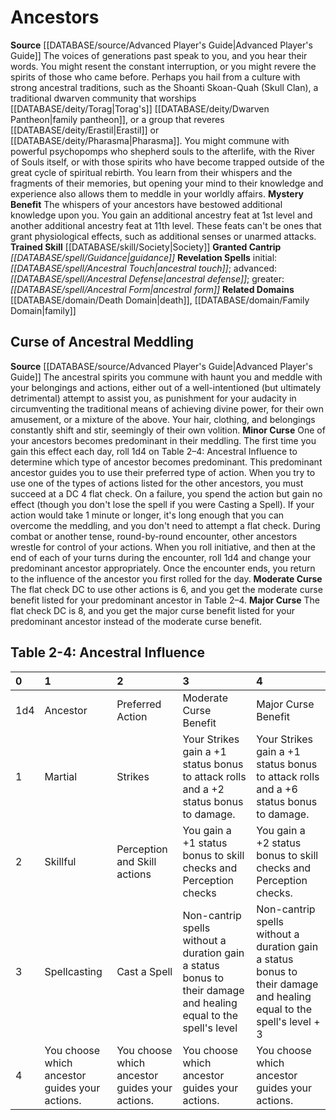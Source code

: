 ﻿---
id: '1'
name: Ancestors
rarity: Common
source: '[[DATABASE/source/Advanced Player''s Guide|Advanced Player''s Guide]]'
type: Oracle Mystery

---
# Ancestors

**Source** [[DATABASE/source/Advanced Player's Guide|Advanced Player's Guide]] 
The voices of generations past speak to you, and you hear their words. You might resent the constant interruption, or you might revere the spirits of those who came before. Perhaps you hail from a culture with strong ancestral traditions, such as the Shoanti Skoan-Quah (Skull Clan), a traditional dwarven community that worships [[DATABASE/deity/Torag|Torag's]] [[DATABASE/deity/Dwarven Pantheon|family pantheon]], or a group that reveres [[DATABASE/deity/Erastil|Erastil]] or [[DATABASE/deity/Pharasma|Pharasma]]. You might commune with powerful psychopomps who shepherd souls to the afterlife, with the River of Souls itself, or with those spirits who have become trapped outside of the great cycle of spiritual rebirth. You learn from their whispers and the fragments of their memories, but opening your mind to their knowledge and experience also allows them to meddle in your worldly affairs.
**Mystery Benefit** The whispers of your ancestors have bestowed additional knowledge upon you. You gain an additional ancestry feat at 1st level and another additional ancestry feat at 11th level. These feats can't be ones that grant physiological effects, such as additional senses or unarmed attacks.
**Trained Skill** [[DATABASE/skill/Society|Society]]
**Granted Cantrip** _[[DATABASE/spell/Guidance|guidance]]_
**Revelation Spells** initial: _[[DATABASE/spell/Ancestral Touch|ancestral touch]]_; advanced: _[[DATABASE/spell/Ancestral Defense|ancestral defense]]_; greater: _[[DATABASE/spell/Ancestral Form|ancestral form]]_
**Related Domains** [[DATABASE/domain/Death Domain|death]], [[DATABASE/domain/Family Domain|family]]

## Curse of Ancestral Meddling

**Source** [[DATABASE/source/Advanced Player's Guide|Advanced Player's Guide]] 
The ancestral spirits you commune with haunt you and meddle with your belongings and actions, either out of a well-intentioned (but ultimately detrimental) attempt to assist you, as punishment for your audacity in circumventing the traditional means of achieving divine power, for their own amusement, or a mixture of the above. Your hair, clothing, and belongings constantly shift and stir, seemingly of their own volition.
**Minor Curse** One of your ancestors becomes predominant in their meddling. The first time you gain this effect each day, roll 1d4 on Table 2–4: Ancestral Influence to determine which type of ancestor becomes predominant. This predominant ancestor guides you to use their preferred type of action. When you try to use one of the types of actions listed for the other ancestors, you must succeed at a DC 4 flat check. On a failure, you spend the action but gain no effect (though you don't lose the spell if you were Casting a Spell). If your action would take 1 minute or longer, it's long enough that you can overcome the meddling, and you don't need to attempt a flat check.
 During combat or another tense, round-by-round encounter, other ancestors wrestle for control of your actions. When you roll initiative, and then at the end of each of your turns during the encounter, roll 1d4 and change your predominant ancestor appropriately. Once the encounter ends, you return to the influence of the ancestor you first rolled for the day.
**Moderate Curse** The flat check DC to use other actions is 6, and you get the moderate curse benefit listed for your predominant ancestor in Table 2–4.
**Major Curse** The flat check DC is 8, and you get the major curse benefit listed for your predominant ancestor instead of the moderate curse benefit.

## Table 2-4: Ancestral Influence

| 0 | 1 | 2 | 3 | 4 |
|:----|:-----------------------------------------------|:-----------------------------------------------|:-----------------------------------------------------------------------------------------------------------------|:---------------------------------------------------------------------------------------------------------------------|
| 1d4 | Ancestor | Preferred Action | Moderate Curse Benefit | Major Curse Benefit |
| 1 | Martial | Strikes | Your Strikes gain a +1 status bonus to attack rolls and a +2 status bonus to damage. | Your Strikes gain a +1 status bonus to attack rolls and a +6 status bonus to damage. |
| 2 | Skillful | Perception and Skill actions | You gain a +1 status bonus to skill checks and Perception checks | You gain a +2 status bonus to skill checks and Perception checks. |
| 3 | Spellcasting | Cast a Spell | Non-cantrip spells without a duration gain a status bonus to their damage and healing equal to the spell's level | Non-cantrip spells without a duration gain a status bonus to their damage and healing equal to the spell's level + 3 |
| 4 | You choose which ancestor guides your actions. | You choose which ancestor guides your actions. | You choose which ancestor guides your actions. | You choose which ancestor guides your actions. |